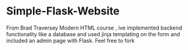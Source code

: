# Simple-Flask-Website
From Brad Traversey Modern HTML course , ive implemented backend functionality like a database and used jinja templating on the form and included an admin page with Flask. 
Feel free to fork
